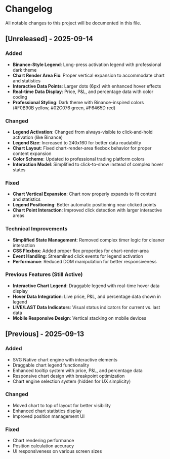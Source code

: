 # Changelog

All notable changes to this project will be documented in this file.

## [Unreleased] - 2025-09-14

### Added
- **Binance-Style Legend**: Long-press activation legend with professional dark theme
- **Chart Render Area Fix**: Proper vertical expansion to accommodate chart and statistics
- **Interactive Data Points**: Larger dots (6px) with enhanced hover effects
- **Real-time Data Display**: Price, P&L, and percentage data with color coding
- **Professional Styling**: Dark theme with Binance-inspired colors (#F0B90B yellow, #02C076 green, #F6465D red)

### Changed
- **Legend Activation**: Changed from always-visible to click-and-hold activation (like Binance)
- **Legend Size**: Increased to 240x160 for better data readability
- **Chart Layout**: Fixed chart-render-area flexbox behavior for proper content expansion
- **Color Scheme**: Updated to professional trading platform colors
- **Interaction Model**: Simplified to click-to-show instead of complex hover states

### Fixed
- **Chart Vertical Expansion**: Chart now properly expands to fit content and statistics
- **Legend Positioning**: Better automatic positioning near clicked points
- **Chart Point Interaction**: Improved click detection with larger interactive areas

### Technical Improvements
- **Simplified State Management**: Removed complex timer logic for cleaner interaction
- **CSS Flexbox**: Added proper flex properties for chart-render-area
- **Event Handling**: Streamlined click events for legend activation
- **Performance**: Reduced DOM manipulation for better responsiveness

### Previous Features (Still Active)
- **Interactive Chart Legend**: Draggable legend with real-time hover data display
- **Hover Data Integration**: Live price, P&L, and percentage data shown in legend
- **LIVE/LAST Data Indicators**: Visual status indicators for current vs. last data
- **Mobile Responsive Design**: Vertical stacking on mobile devices

## [Previous] - 2025-09-13

### Added
- SVG Native chart engine with interactive elements
- Draggable chart legend functionality
- Enhanced tooltip system with price, P&L, and percentage data
- Responsive chart design with breakpoint optimization
- Chart engine selection system (hidden for UX simplicity)

### Changed
- Moved chart to top of layout for better visibility
- Enhanced chart statistics display
- Improved position management UI

### Fixed
- Chart rendering performance
- Position calculation accuracy
- UI responsiveness on various screen sizes
